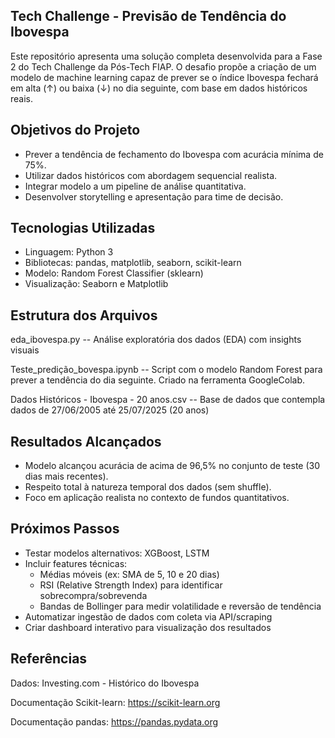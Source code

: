 ## Tech Challenge - Previsão de Tendência do Ibovespa

Este repositório apresenta uma solução completa desenvolvida para a Fase 2 do Tech Challenge da Pós-Tech FIAP. O desafio propõe a criação de um modelo de machine learning capaz de prever se o índice Ibovespa fechará em alta (↑) ou baixa (↓) no dia seguinte, com base em dados históricos reais.

## Objetivos do Projeto

 - Prever a tendência de fechamento do Ibovespa com acurácia mínima de 75%.
 - Utilizar dados históricos com abordagem sequencial realista.
 - Integrar modelo a um pipeline de análise quantitativa.
 - Desenvolver storytelling e apresentação para time de decisão.

## Tecnologias Utilizadas

 - Linguagem: Python 3
 - Bibliotecas: pandas, matplotlib, seaborn, scikit-learn
 - Modelo: Random Forest Classifier (sklearn)
 - Visualização: Seaborn e Matplotlib

## Estrutura dos Arquivos

eda_ibovespa.py -- Análise exploratória dos dados (EDA) com insights visuais

Teste_predição_bovespa.ipynb -- Script com o modelo Random Forest para prever a tendência do dia seguinte. Criado na ferramenta GoogleColab.

Dados Históricos - Ibovespa - 20 anos.csv -- Base de dados que contempla dados de 27/06/2005 até 25/07/2025 (20 anos)


## Resultados Alcançados

 - Modelo alcançou acurácia de acima de 96,5% no conjunto de teste (30 dias mais recentes).
 - Respeito total à natureza temporal dos dados (sem shuffle).
 - Foco em aplicação realista no contexto de fundos quantitativos.

## Próximos Passos

 - Testar modelos alternativos: XGBoost, LSTM
 - Incluir features técnicas:
   - Médias móveis (ex: SMA de 5, 10 e 20 dias)
   - RSI (Relative Strength Index) para identificar sobrecompra/sobrevenda
   - Bandas de Bollinger para medir volatilidade e reversão de tendência
 - Automatizar ingestão de dados com coleta via API/scraping
 - Criar dashboard interativo para visualização dos resultados

## Referências

Dados: Investing.com - Histórico do Ibovespa

Documentação Scikit-learn: https://scikit-learn.org

Documentação pandas: https://pandas.pydata.org


